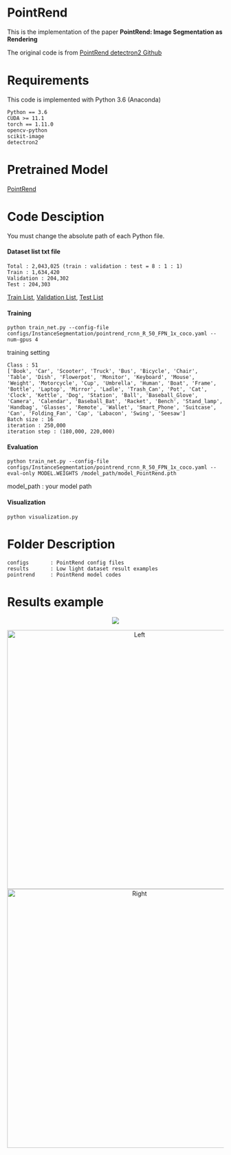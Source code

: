 # PointRend

This is the implementation of the paper **PointRend: Image Segmentation as Rendering**

The original code is from [PointRend detectron2 Github](https://github.com/facebookresearch/detectron2/tree/main/projects/PointRend)

# Requirements

This code is implemented with Python 3.6 (Anaconda)

```
Python == 3.6
CUDA >= 11.1
torch == 1.11.0
opencv-python
scikit-image
detectron2
```

# Pretrained Model
[PointRend](https://koreaoffice-my.sharepoint.com/:u:/g/personal/rmawngh_korea_ac_kr/EflwSSg0WgFHhyC8NTYh56wBjq16hctngYRJV5-4hdSnuw?e=rX64he)


# Code Desciption
You must change the absolute path of each Python file.

#### Dataset list txt file

```
Total : 2,043,025 (train : validation : test = 8 : 1 : 1)
Train : 1,634,420
Validation : 204,302
Test : 204,303
```

[Train List](https://koreaoffice-my.sharepoint.com/:t:/g/personal/rmawngh_korea_ac_kr/EcS7Avk-PT1Lp6hCkNdnMlEBkmKyDiqhdd5mfafZTL97kQ?e=BnRZA9), 
[Validation List](https://koreaoffice-my.sharepoint.com/:t:/g/personal/rmawngh_korea_ac_kr/EZWcJgxm5ERFjbDFaalu0uUBniZmsytCZqfz9ITLxq_MHw?e=MCS4PF), 
[Test List](https://koreaoffice-my.sharepoint.com/:t:/g/personal/rmawngh_korea_ac_kr/ESktQjLFadJLj9IusAJLFBwBkvKiVcx5RTZGatxcOOYjFg?e=09znk8)


#### Training
```
python train_net.py --config-file configs/InstanceSegmentation/pointrend_rcnn_R_50_FPN_1x_coco.yaml --num-gpus 4
```

training setting
```
Class : 51
['Book', 'Car', 'Scooter', 'Truck', 'Bus', 'Bicycle', 'Chair', 'Table', 'Dish', 'Flowerpot', 'Monitor', 'Keyboard', 'Mouse', 'Weight', 'Motorcycle', 'Cup', 'Umbrella', 'Human', 'Boat', 'Frame', 'Bottle', 'Laptop', 'Mirror', 'Ladle', 'Trash_Can', 'Pot', 'Cat', 'Clock', 'Kettle', 'Dog', 'Station', 'Ball', 'Baseball_Glove', 'Camera', 'Calendar', 'Baseball_Bat', 'Racket', 'Bench', 'Stand_lamp', 'Handbag', 'Glasses', 'Remote', 'Wallet', 'Smart_Phone', 'Suitcase', 'Can', 'Folding_Fan', 'Cap', 'Labacon', 'Swing', 'Seesaw']
Batch size : 16
iteration : 250,000
iteration step : (180,000, 220,000)
```


#### Evaluation
```
python train_net.py --config-file configs/InstanceSegmentation/pointrend_rcnn_R_50_FPN_1x_coco.yaml --eval-only MODEL.WEIGHTS /model_path/model_PointRend.pth
```
model_path : your model path

#### Visualization
```
python visualization.py
```

# Folder Description

```
configs       : PointRend config files
results       : Low light dataset result examples
pointrend     : PointRend model codes
```

# Results example

<p align="center">
<img src="https://user-images.githubusercontent.com/46700730/203223046-53f07eb7-37b4-4f0f-bb14-0a5129aa4f3e.gif">
</p>

<p align="center">
<img alt="Left" width="600" height "600" src="https://user-images.githubusercontent.com/46700730/209906053-73a146ec-3f0b-4948-9d55-a8cfbc2ad99a.png">
<img alt="Right" width="600" height "600" src="https://user-images.githubusercontent.com/46700730/209906050-79a71a99-155f-4a64-a0f2-d93b8c397a22.png">
</p>

